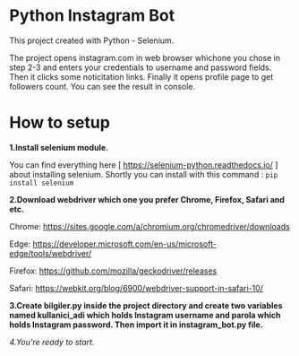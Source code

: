 # Python Instagram Bot
This project created with Python - Selenium. 

The project opens instagram.com in web browser whichone you chose in step 2-3 and enters your credentials to username and password fields. Then it clicks some noticitation links. Finally it opens profile page to get followers count. You can see the result in console. 

# How to setup
**1.Install selenium module.**

You can find everything here [ https://selenium-python.readthedocs.io/ ] about installing selenium.
Shortly you can install with this command : 
`pip install selenium`

**2.Download webdriver which one you prefer Chrome, Firefox, Safari and etc.**

Chrome:	https://sites.google.com/a/chromium.org/chromedriver/downloads

Edge:	https://developer.microsoft.com/en-us/microsoft-edge/tools/webdriver/

Firefox:	https://github.com/mozilla/geckodriver/releases

Safari:	https://webkit.org/blog/6900/webdriver-support-in-safari-10/

**3.Create bilgiler.py inside the project directory and create two variables named kullanici_adi which holds Instagram username and parola which holds Instagram password. Then import it in instagram_bot.py file.**

_4.You're ready to start._

